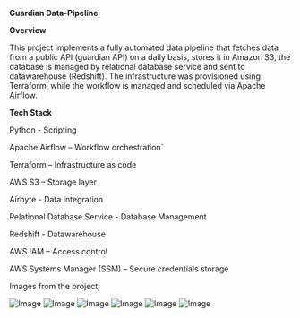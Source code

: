 **Guardian Data-Pipeline**


**Overview**

This project implements a fully automated data pipeline that fetches data from a public API (guardian API) on a daily basis, stores it in Amazon S3, 
the database is managed by relational database service and sent to datawarehouse (Redshift).
The infrastructure was provisioned using Terraform, while the workflow is managed and scheduled via Apache Airflow.


**Tech Stack**

Python - Scripting

Apache Airflow – Workflow orchestration`

Terraform – Infrastructure as code

AWS S3 – Storage layer

Airbyte - Data Integration

Relational Database Service - Database Management 

Redshift - Datawarehouse

AWS IAM – Access control

AWS Systems Manager (SSM) – Secure credentials storage

Images from the project;

![Image](https://github.com/user-attachments/assets/b0b2a143-7827-404c-b3cf-e60846838a0f)
![Image](https://github.com/user-attachments/assets/e0e49edd-b460-4e8a-b168-2104fa707f10)
![Image](https://github.com/user-attachments/assets/3ac9f04c-0a7f-4d79-a969-0f055428f865)
![Image](https://github.com/user-attachments/assets/9b8871a6-4199-4869-8ef7-a7fb99b3ef52)
![Image](https://github.com/user-attachments/assets/8a8e0fd4-5fe3-4eb1-b2f2-fbe3bdda2568)
![Image](https://github.com/user-attachments/assets/886be722-4dd4-42b6-9ea4-837ee84c431e)

